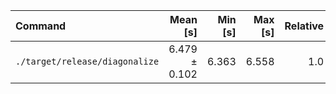 | Command | Mean [s] | Min [s] | Max [s] | Relative |
|:---|---:|---:|---:|---:|
| `./target/release/diagonalize` | 6.479 ± 0.102 | 6.363 | 6.558 | 1.0 |
